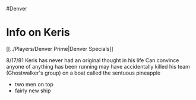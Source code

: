 #Denver
# Info on Keris
[[../Players/Denver Prime|Denver Specials]]

8/17/81
Keris has never had an original thought in his life
Can convince anyone of anything
has been running
may have accidentally killed his team (Ghostwalker's group)
on a boat called the sentuous pineapple
- two men on top
- fairly new ship
